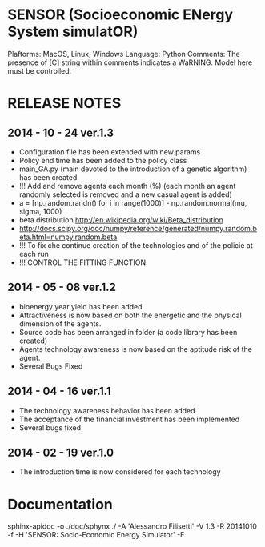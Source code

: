 # SENSOR (Socioeconomic ENergy System simulatOR)

Plaftorms: MacOS, Linux, Windows
Language: Python
Comments: The presence of [C] string within comments indicates a WaRNING. Model here must be controlled. 

# RELEASE NOTES

## 2014 - 10 - 24 ver.1.3
- Configuration file has been extended with new params
- Policy end time has been added to the policy class
- main_GA.py (main devoted to the introduction of a genetic algorithm) has been created
- !!! Add and remove agents each month (%) (each month an agent randomly selected is removed and a new casual agent is added)
- a = [np.random.randn() for i in range(1000)] - np.random.normal(mu, sigma, 1000)
- beta distribution http://en.wikipedia.org/wiki/Beta_distribution
- http://docs.scipy.org/doc/numpy/reference/generated/numpy.random.beta.html=numpy.random.beta
- !!! To fix che continue creation of the technologies and of the policie at each run
- !!! CONTROL THE FITTING FUNCTION

## 2014 - 05 - 08 ver.1.2
- bioenergy year yield has been added
- Attractiveness is now based on both the energetic and the physical dimension of the agents.
- Source code has been arranged in folder (a code library has been created)
- Agents technology awareness is now based on the aptitude risk of the agent.
- Several Bugs Fixed


## 2014 - 04 - 16 ver.1.1
- The technology awareness behavior has been added
- The acceptance of the financial investment has been implemented
- Several bugs fixed
## 2014 - 02 - 19 ver.1.0
- The introduction time is now considered for each technology

# Documentation
sphinx-apidoc -o ./doc/sphynx ./ -A 'Alessandro Filisetti' -V 1.3 -R 20141010 -f -H 'SENSOR: Socio-Economic Energy Simulator' -F 

